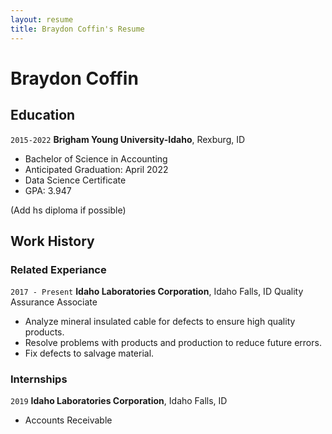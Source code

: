 ```yaml
---
layout: resume
title: Braydon Coffin's Resume
---
```

# Braydon Coffin

## Education

`2015-2022`
__Brigham Young University-Idaho__, Rexburg, ID

- Bachelor of Science in Accounting                  
- Anticipated Graduation: April 2022
- Data Science Certificate
- GPA: 3.947

(Add hs diploma if possible)

## Work History

### Related Experiance

`2017 - Present`
__Idaho Laboratories Corporation__, Idaho Falls, ID
Quality Assurance Associate

- Analyze mineral insulated cable for defects to ensure high quality products.
- Resolve problems with products and production to reduce future errors. 
- Fix defects to salvage material. 

### Internships
`2019`
__Idaho Laboratories Corporation__, Idaho Falls, ID
- Accounts Receivable

<!-- ### Footer

Last updated: May 2013 -->

